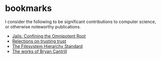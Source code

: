 # bookmarks

I consider the following to be significant contributions to computer science, or otherwise noteworthy publications.

- [Jails: Confining the Omnipotent Root](https://papers.freebsd.org/2000/phk-jails.files/sane2000-jail.pdf)
- [Relections on trusting trust](https://www.archive.ece.cmu.edu/~ganger/712.fall02/papers/p761-thompson.pdf)
- [The Filesystem Hierarchy Standard](https://refspecs.linuxfoundation.org/FHS_3.0/fhs/index.html)
- [The works of Bryan Cantrill](http://dtrace.org/blogs/bmc/)
